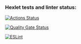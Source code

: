 ### Hexlet tests and linter status:
[![Actions Status](https://github.com/CommunistDoge94/frontend-project-11/actions/workflows/hexlet-check.yml/badge.svg)](https://github.com/CommunistDoge94/frontend-project-11/actions)

[![Quality Gate Status](https://sonarcloud.io/api/project_badges/measure?project=CommunistDoge94_frontend-project-11&metric=alert_status)](https://sonarcloud.io/summary/new_code?id=CommunistDoge94_frontend-project-11)

[![ESLint](https://github.com/CommunistDoge94/frontend-project-11/actions/workflows/eslint.yml/badge.svg)](https://github.com/CommunistDoge94/frontend-project-11/actions/workflows/eslint.yml)
